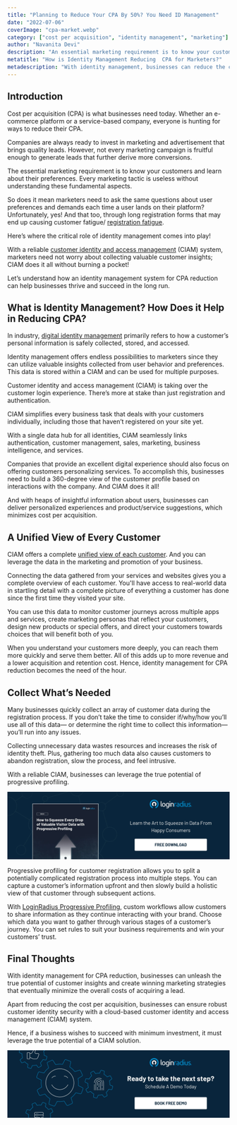 ```yaml
---
title: "Planning to Reduce Your CPA By 50%? You Need ID Management"
date: "2022-07-06"
coverImage: "cpa-market.webp"
category: ["cost per acquisition", "identity management", "marketing"]
author: "Navanita Devi"
description: "An essential marketing requirement is to know your customers first and then learn about their preferences. With a reliable CIAM system, marketers need not worry about collecting valuable customer insights; CIAM does it all without burning a pocket!  Let’s understand how."
metatitle: "How is Identity Management Reducing  CPA for Marketers?"
metadescription: "With identity management, businesses can reduce the cost of acquiring a lead. Learn how identity management for CPA reduction works for your business."
---
```


## Introduction

Cost per acquisition (CPA) is what businesses need today. Whether an e-commerce platform or a service-based company, everyone is hunting for ways to reduce their CPA. 

Companies are always ready to invest in marketing and advertisement that brings quality leads. However, not every marketing campaign is fruitful enough to generate leads that further derive more conversions. 

The essential marketing requirement is to know your customers and learn about their preferences. Every marketing tactic is useless without understanding these fundamental aspects. 

So does it mean marketers need to ask the same questions about user preferences and demands each time a user lands on their platform? Unfortunately, yes! And that too, through long registration forms that may end up causing customer fatigue/ [registration fatigue](https://www.loginradius.com/blog/identity/how-ui-ux-affects-registration/). 

Here’s where the critical role of identity management comes into play! 

With a reliable [customer identity and access management](https://www.loginradius.com/blog/identity/customer-identity-and-access-management/) (CIAM) system, marketers need not worry about collecting valuable customer insights; CIAM does it all without burning a pocket!

Let’s understand how an identity management system for CPA reduction can help businesses thrive and succeed in the long run. 

## What is Identity Management? How Does it Help in Reducing CPA? 

In industry, [digital identity management](https://www.loginradius.com/blog/identity/digital-identity-management/) primarily refers to how a customer’s personal information is safely collected, stored, and accessed.

Identity management offers endless possibilities to marketers since they can utilize valuable insights collected from user behavior and preferences. This data is stored within a CIAM and can be used for multiple purposes. 

Customer identity and access management (CIAM) is taking over the customer login experience. There’s more at stake than just registration and authentication. 

CIAM simplifies every business task that deals with your customers individually, including those that haven’t registered on your site yet. 

With a single data hub for all identities, CIAM seamlessly links authentication, customer management, sales, marketing, business intelligence, and services.

Companies that provide an excellent digital experience should also focus on offering customers personalizing services. To accomplish this, businesses need to build a 360-degree view of the customer profile based on interactions with the company. And CIAM does it all!

And with heaps of insightful information about users, businesses can deliver personalized experiences and product/service suggestions, which minimizes cost per acquisition. 

## A Unified View of Every Customer 

CIAM offers a complete [unified view of each customer](https://www.loginradius.com/profile-management/). And you can leverage the data in the marketing and promotion of your business. 

Connecting the data gathered from your services and websites gives you a complete overview of each customer. You'll have access to real-world data in startling detail with a complete picture of everything a customer has done since the first time they visited your site.

You can use this data to monitor customer journeys across multiple apps and services, create marketing personas that reflect your customers, design new products or special offers, and direct your customers towards choices that will benefit both of you.

When you understand your customers more deeply, you can reach them more quickly and serve them better. All of this adds up to more revenue and a lower acquisition and retention cost. Hence, identity management for CPA reduction becomes the need of the hour. 

## Collect What’s Needed

Many businesses quickly collect an array of customer data during the registration process. If you don’t take the time to consider if/why/how you’ll use all of this data— or determine the right time to collect this information—you’ll run into any issues. 

Collecting unnecessary data wastes resources and increases the risk of identity theft. Plus, gathering too much data also causes customers to abandon registration, slow the process, and feel intrusive.

With a reliable CIAM, businesses can leverage the true potential of progressive profiling. 

[![EB-Progressive-profiling](EB-Progressive-profiling.webp)](https://www.loginradius.com/resource/how-to-squeeze-every-drop-of-progressive-profiling/)

Progressive profiling for customer registration allows you to split a potentially complicated registration process into multiple steps. You can capture a customer’s information upfront and then slowly build a holistic view of that customer through subsequent actions.

With [LoginRadius Progressive Profiling](https://www.loginradius.com/progressive-profiling/), custom workflows allow customers to share information as they continue interacting with your brand. Choose which data you want to gather through various stages of a customer’s journey. You can set rules to suit your business requirements and win your customers’ trust.


## Final Thoughts 

With identity management for CPA reduction, businesses can unleash the true potential of customer insights and create winning marketing strategies that eventually minimize the overall costs of acquiring a lead. 

Apart from reducing the cost per acquisition, businesses can ensure robust customer identity security with a cloud-based customer identity and access management (CIAM) system. 

Hence, if a business wishes to succeed with minimum investment, it must leverage the true potential of a CIAM solution. 


[![book-a-demo-loginradius](../../assets/book-a-demo-loginradius.webp)](https://www.loginradius.com/contact-us?utm_source=blog&utm_medium=web&utm_campaign=identity-management-reduce-cpa-marketers)
